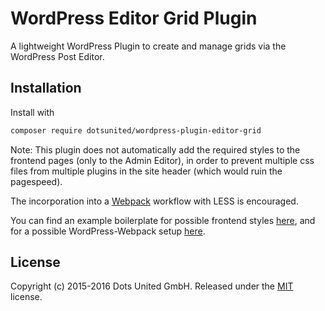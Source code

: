 WordPress Editor Grid Plugin
===

A lightweight WordPress Plugin to create and manage grids via the WordPress Post Editor.

Installation
---

Install with

```bash
composer require dotsunited/wordpress-plugin-editor-grid
```

Note: This plugin does not automatically add the required styles to the frontend pages (only to the Admin Editor), in order to prevent multiple css files from multiple plugins in the site header (which would ruin the pagespeed).

The incorporation into a [Webpack](https://github.com/webpack/webpack) workflow with LESS is encouraged.

You can find an example boilerplate for possible frontend styles [here](https://github.com/dotsunited/wordpress-boilerplate/blob/master/assets/main/grid/style.less), and for a possible WordPress-Webpack setup [here](https://github.com/dotsunited/wordpress-boilerplate/blob/master/webpack.config.js).

License
---

Copyright (c) 2015-2016 Dots United GmbH.
Released under the [MIT](LICENSE?raw=1) license.
